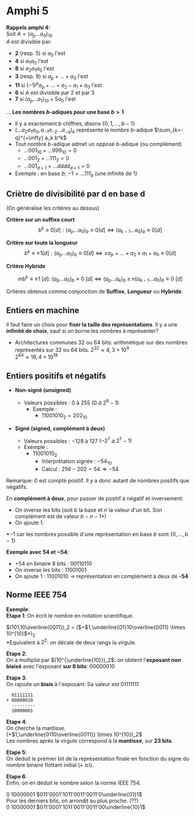 # Amphi 5
**Rappels amphi 4:**  
Soit $A = (a_p\ldots a_0)_{10}$  
$A$ est divisible par:
 - **2** (resp. 5) si $a_0$ l'est
 - **4** si $a_1a_0$ l'est
 - **8** si $a_2a_1a_0$ l'est
 - **3** (resp. 9) si $a_p + \ldots + a_0$ l'est
 - **11** si $(-1)^p a_p + \ldots + a_2 - a_1 + a_0$ l'est
 - **6** si $A$ est divisible par 2 et par 3
 - **7** si $(a_p\ldots a_1)_{10} + 5a_0$ l'est


...
**Les nombres $b$-adiques pour une base $b > 1$**
 - Il y a exactement $b$ chiffres, disons $\{0, 1, \ldots, b-1\}$
 - $(\ldots a_2 a_1 a_0, a_{-1} a_{-2} \ldots a_{-q})_b$ représente le nombre $b$-adique $\sum_{k=-q}^{+\infty} a_k b^k$
 - Tout nombre $b$-adique admet un opposé $b$-adique (ou complément)
	 - $\ldots 001_{10} + \ldots 999_{10} = 0$
	 - $\ldots 001_2 + \ldots 111_2 = 0$
	 - $\ldots 001_{d+1} + \ldots dddd_{d+1} = 0$
 - Exemple : en base $b$, $-1 = \ldots 111_b$ (une infinité de $1$)

## Criètre de divisibilité par d en base d
(On généralise les critères au dessus)  

**Critère sur un suffixe court**
$$
b^k \equiv 0 [d]: (a_p \ldots a_0)_b \equiv 0 [d] \iff (a_{k-1} \ldots a_0)_b \equiv 0 [d]
$$

**Critère sur toute la longueur**
$$
b^k \equiv \pm 1 [d]: (a_p \ldots a_0)_b \equiv 0 [d] \iff \pm a_p + \ldots + a_2 \pm a_1 + a_0 \equiv 0 [d]
$$

**Critère Hybride**

$$
mb^k \equiv \pm 1 \ [d] :\ (a_p \ldots a_0)_b \equiv 0 \ [d] \iff (a_p \ldots a_k)_b \pm n(a_{k-1} \ldots a_0)_b \equiv 0 \ [d]
$$

Critères obtenus comme conjonction de **Suffixe**, **Longueur** ou **Hybride**.

## Entiers en machine

Il faut faire un choix pour **fixer la taille des représentations**. Il y a une **infinité de choix**, sauf si on borne les nombres à représenter?
- Architectures communes 32 ou 64 bits: arithmétique sur des nombres représentés sur 32 ou 64 bits.
$2^{32} \approx 4{,}3 \times 10^9$  
 $2^{64} \approx 18{,}4 \times 10^{18}$

## Entiers positifs et négatifs

- **Non-signé (unsigned)**  
    - Valeurs possibles : $0$  à  $255$  $(0$ $à$ $2^8 - 1)$  
        - Exemple :  
            - $11001010_2 = 202_{10}$

- **Signé (signed, complément à deux)**  
    - Valeurs possibles : $-128$ à $127$ $(-2^7$ $à$ $2^7 - 1)$  
    - Exemple :  
        - $11001010_2$  
            - Interprétation signée : $-54_{10}$  
            - Calcul : $256 - 202 = 54 \Rightarrow -54$

Remarque: 0 est compté positif. Il y a donc autant de nombres positifs que négatifs.


En **complément à deux**, pour passer de positif à négatif et inversement:
- On inverse les bits (soit $b$ la base et $n$ la valeur d'un bit. Son complément est de valeur $b-n-1$*)
- On ajoute 1.  


*$-1$ car les nombres possible d'une représentation en base $b$ sont $\{0, \ldots , b-1\}$  

**Exemple avec $54$ et $-54$**:
- +54 en binaire 8 bits : $00110110$
- On inverse les bits : $11001001$
- On ajoute 1 : $11001010$ → représentation en complément à deux de **-54**


## Norme IEEE 754

**Exemple**:  
**Etape 1**: On écrit le nombre en notation scientifique. 

$(101,10\overline{0011})_2 = ($+$1,\underline{01}10\overline{0011} \times 10^{10}$*$)_2$  
*Equivalent à $2^2$: on décale de deux rangs la virgule.

**Etape 2**:  
On a multiplié par $(10^{\underline{10}})_2$: on obtient l'**exposant non biaisé** avec l'exposant **sur 8 bits**: $00000010$

**Etape 3**:  
On rajoute un **biais** à l'exposant. Sa valeur est $01111111$

```
  01111111
+ 00000010
  ---------
  10000001
```

**Etape 4**:  
On cherche la mantisse.  
$($+$1,\underline{0110\overline{0011}} \times 10^{10})_2$   
Les nombres après la virgule correspond à la **mantisse**, sur **23 bits**.

**Etape 5**:  
On déduit le premier bit de la représentation finale en fonction du signe du nombre binaire flottant initial ($+$ ici).

**Etape 6**:  
Enfin, on en déduit le nombre selon la norme IEEE 754.

$0$ $10000001$ $011'0001'1011'0011'0011'0\underline{01}1$  
 Pour les derniers bits, on arrondit au plus proche. (??)  
$0$ $10000001$ $011'0001'1011'0011'0011'00\underline{10}1$  
